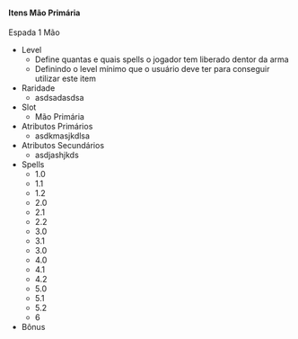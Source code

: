 #### Itens Mão Primária

Espada 1 Mão
- Level
	- Define quantas e quais spells o jogador tem liberado dentor da arma
	- Definindo o level mínimo que o usuário deve ter para conseguir utilizar este item
- Raridade
	- asdsadasdsa
- Slot
	- Mão Primária
- Atributos Primários
	- asdkmasjkdlsa
- Atributos Secundários
	- asdjashjkds
- Spells
	- 1.0
	- 1.1
	- 1.2
	- 2.0
	- 2.1
	- 2.2
	- 3.0
	- 3.1
	- 3.0
	- 4.0
	- 4.1
	- 4.2
	- 5.0
	- 5.1
	- 5.2
	- 6
- Bônus


